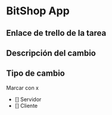 # BitShop App

## Enlace de trello de la tarea

## Descripción del cambio

## Tipo de cambio
Marcar con x
* [] Servidor
* [] Cliente